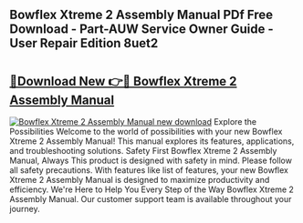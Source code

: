## Bowflex Xtreme 2 Assembly Manual PDf Free Download - Part-AUW Service Owner Guide - User Repair Edition 8uet2

# <h2><a href="http://bc19541.oget.top/?id=Bowflex+Xtreme+2+Assembly+Manual">🔗Download New 👉🔴 Bowflex Xtreme 2 Assembly Manual</a></h2>

[![Bowflex Xtreme 2 Assembly Manual new download](https://i.imgur.com/5g1atiW.png)](http://bc19541.oget.top/?id=Bowflex+Xtreme+2+Assembly+Manual)
Explore the Possibilities Welcome to the world of possibilities with your new Bowflex Xtreme 2 Assembly Manual! This manual explores its features, applications, and troubleshooting solutions. Safety First Bowflex Xtreme 2 Assembly Manual, Always This product is designed with safety in mind. Please follow all safety precautions. With features like list of features, your new Bowflex Xtreme 2 Assembly Manual is designed to maximize productivity and efficiency. We're Here to Help You Every Step of the Way Bowflex Xtreme 2 Assembly Manual. Our customer support team is available throughout your journey.

